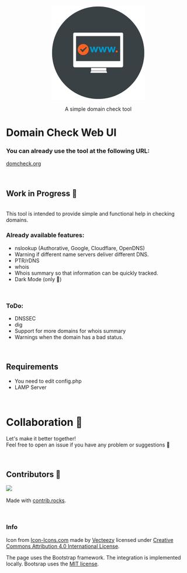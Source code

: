 <p align="center"><img src="./assets/window-domain_icon-icons.com_52810.png" width="256"></p>
<p align="center">A simple domain check tool</p>  

# Domain Check Web UI
### You can already use the tool at the following URL:
<a href="https://domcheck.org">domcheck.org</a>

<br/>

## Work in Progress 🎏
</br>
This tool is intended to provide simple and functional help in checking domains. 

</br>

### Already available features:
- nslookup (Authorative, Google, Cloudflare, OpenDNS)
- Warning if different name servers deliver different DNS.
- PTR/rDNS
- whois
- Whois summary so that information can be quickly tracked.
- Dark Mode (only 🤗)  

</br>

### ToDo:
- DNSSEC
- dig
- Support for more domains for whois summary
- Warnings when the domain has a bad status.

</br>

## Requirements
- You need to edit config.php
- LAMP Server

</br>

# Collaboration 👥

Let's make it better together! <br/> 
Feel free to open an issue if you have any problem or suggestions 🤍

</br>

## Contributors 🎎

<a href="https://github.com/Truemmerer/domain_check_web_ui/graphs/contributors">
  <img src="https://contrib.rocks/image?repo=Truemmerer/domain_check_web_ui" />
</a>

Made with [contrib.rocks](https://contrib.rocks).

</br>

### Info
Icon from [Icon-Icons.com](https://icon-icons.com/icon/window-domain-www/52810) made by [Vecteezy](https://icon-icons.com/users/49oaZ80LDyqHrUI3wINLc/icon-sets/) licensed under <a rel="license" href="http://creativecommons.org/licenses/by/4.0/">Creative Commons Attribution 4.0 International License</a>.

The page uses the Bootstrap framework.
The integration is implemented locally. 
Bootsrap uses the <a rel="license" href="https://raw.githubusercontent.com/twbs/bootstrap/main/LICENSE">MIT license</a>.
